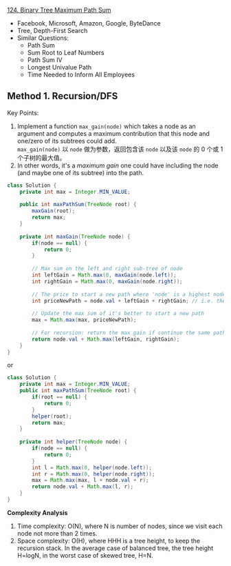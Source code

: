 [124. Binary Tree Maximum Path Sum](https://leetcode.com/problems/binary-tree-maximum-path-sum/)

* Facebook, Microsoft, Amazon, Google, ByteDance
* Tree, Depth-First Search
* Similar Questions:
    * Path Sum
    * Sum Root to Leaf Numbers
    * Path Sum IV
    * Longest Univalue Path
    * Time Needed to Inform All Employees
    
    
## Method 1. Recursion/DFS

Key Points:

1. Implement a function `max_gain(node)` which takes a node as an argument and computes a 
   maximum contribution that this node and one/zero of its subtrees could add.  
   `max_gain(node)` 以 `node` 做为参数，返回包含该 `node` 以及该 `node` 的 0 个或 1 个子树的最大值。      
2. In other words, it's a *maximum gain* one could have including the node (and maybe one of its 
   subtree) into the path.

```java
class Solution {
    private int max = Integer.MIN_VALUE;
    
    public int maxPathSum(TreeNode root) {
        maxGain(root);
        return max;
    }
    
    private int maxGain(TreeNode node) {
        if(node == null) {
            return 0;
        }
        
        // Max sum on the left and right sub-tree of node
        int leftGain = Math.max(0, maxGain(node.left));
        int rightGain = Math.max(0, maxGain(node.right));
        
        // The price to start a new path where 'node' is a highest node
        int priceNewPath = node.val + leftGain + rightGain; // i.e. the subtree rooted at this node
        
        // Update the max sum of it's better to start a new path
        max = Math.max(max, priceNewPath);
        
        // For recursion: return the max gain if continue the same path
        return node.val + Math.max(leftGain, rightGain);
    }
}
```

or 
```java
class Solution {
    private int max = Integer.MIN_VALUE;
    public int maxPathSum(TreeNode root) {
        if(root == null) {
            return 0;
        }
        helper(root);
        return max;
    }
    
    private int helper(TreeNode node) {
        if(node == null) {
            return 0;
        }
        int l = Math.max(0, helper(node.left));
        int r = Math.max(0, helper(node.right));
        max = Math.max(max, l + node.val + r);
        return node.val + Math.max(l, r);
    }
}
```

**Complexity Analysis**
1. Time complexity: O(N), where N is number of nodes, since we visit each node not more than 2 
  times. 
2. Space complexity: O(H), where HHH is a tree height, to keep the recursion stack. In the 
  average case of balanced tree, the tree height H=log⁡N, in the worst case of skewed tree, H=N. 
